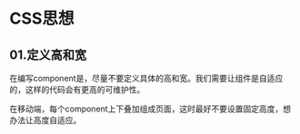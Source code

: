 # CSS思想

## 01.定义高和宽

在编写component是，尽量不要定义具体的高和宽。我们需要让组件是自适应的，这样的代码会有更高的可维护性。

在移动端，每个component上下叠加组成页面，这时最好不要设置固定高度，想办法让高度自适应。